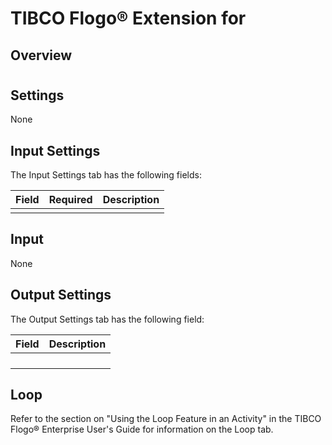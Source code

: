 # TIBCO Flogo® Extension for 

## Overview




# 



## Settings

None

## Input Settings

The Input Settings tab has the following fields:

| Field	| Required	| Description |
|-------|-----------|-------------|
|  |  |  |


## Input

None


## Output Settings
The Output Settings tab has the following field:

| Field	| Description |
|-------|-------------|
|  |  |
|  |  |
|  |  |
|  |  |

## Loop

Refer to the section on "Using the Loop Feature in an Activity" in the TIBCO Flogo® Enterprise User's Guide for information on the Loop tab.